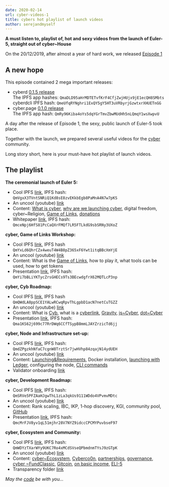 ```yaml
---
date: 2020-02-14
url: cyber-videos-1
title: cybers hot playlist of launch videos
author: serejandmyself
---
```


**A must listen to, playlist of, hot and sexy videos from the launch of Euler-5, straight out of cyber~House** 

On the 20/12/2019, after almost a year of hard work, we released [Episode 1](https://cybercongress.ai/euler-5-release/)

## A new hope 

This episode contained 2 mega important releases:
- cyberd [0.1.5 release](https://github.com/cybercongress/cyberd/releases/tag/euler-5)<br> 
The IPFS app hashes: `QmaDLD95aHrMDTETvfKrF4CfjZwjHUjx9jE1ecQH8SMbts`<br> 
cyberdcli IPFS hash: `QmeUfqRYNghri1ExQY5gY5HT3uVRbyrjGzwtxrXHUETnGG`
- cyber.page [0.1.0 release](https://github.com/cybercongress/dot-cyber/releases/tag/0.1.0)<br> 
The IPFS app hash: `QmRy96Kiba4oYs5dqYGrTmvZbwMUdHh5nLQmqY1wsXwpvU`

A day after the release of Episode 1, the sexy, public launch of Euler-5 took place. 

Together with the launch, we prepared several useful videos for the [cyber](https://cyber.page/) community. 

Long story short, here is your must-have hot playlist of launch videos.

## The playlist 

**The ceremonial launch of Euler 5:**
- Cool IPFS [link](https://ipfs.io/ipfs/QmVgxX3TVntSNRiQ1Kd8sE8zvEKkbEgb8PaMnA4N7w7pKS), IPFS hash: `QmVgxX3TVntSNRiQ1Kd8sE8zvEKkbEgb8PaMnA4N7w7pKS`
- An uncool (youtube) [link](https://www.youtube.com/watch?v=RS6w6wiAag4&list=PLOcP3DXQoNUXmh7ob0Fm6p12L20zn0zbT&index=6)
- Content: [What is cyber](https://github.com/cybercongress/congress/blob/master/ecosystem/validators/onboarding.md#the-mission), [why are we launching cyber](https://github.com/cybercongress/congress/blob/master/ecosystem/ELI-5%20FAQ.md#the-philosophy-behind-cyber), digital freedom, cyber~Religion, [Game of Links](https://cybercongress.ai/game-of-links/), [donations](https://github.com/cybercongress/congress/blob/master/ecosystem/ELI-5%20FAQ.md#what-are-the-distribution-games) 
- Whitepaper [link](https://ipfs.io/ipfs/QmceNpj6HfS81PcCaQXrFMQf7LR5FTLkdG9sbSRNy3UXoZ), IPFS hash: `QmceNpj6HfS81PcCaQXrFMQf7LR5FTLkdG9sbSRNy3UXoZ`

**cyber, Game of Links Workshop:** 
- Cool IPFS [link](https://ipfs.io/ipfs/QmYxLd6QhrCZx4weuT4W4B8pZ365xF6Ywt1itqBBcXmYjE), IPFS hash `QmYxLd6QhrCZx4weuT4W4B8pZ365xF6Ywt1itqBBcXmYjE`
- An uncool (youtube) [link](https://www.youtube.com/watch?v=mcCn_-GMO_k&list=PLOcP3DXQoNUXmh7ob0Fm6p12L20zn0zbT&index=5)
- Content: What is the [Game of Links](https://cybercongress.ai/game-of-links/), how to play it, what tools can be used, how to get tokens
- Presentation [link](https://ipfs.io/ipfs/QmYi7bBLiYKTycZrsGHECs9Ts3BEcwdgfrX62MQTLcP3np), IPFS hash: `QmYi7bBLiYKTycZrsGHECs9Ts3BEcwdgfrX62MQTLcP3np`

**cyber, Cyb Roadmap:** 
- Cool IPFS [link](https://ipfs.io/ipfs/QmQWdLA8ppSCE1YALwRCwqRpvThLgpbD1acN7netCuTGZZ), IPFS hash `QmQWdLA8ppSCE1YALwRCwqRpvThLgpbD1acN7netCuTGZZ`
- An uncool (youtube) [link](https://www.youtube.com/watch?v=rMOJ9Z_jjcc&list=PLOcP3DXQoNUXmh7ob0Fm6p12L20zn0zbT&index=4)
- Content: What is [Cyb](https://github.com/cybercongress/cyb), what is a [cyberlink](https://github.com/cybercongress/congress/blob/master/ecosystem/ELI-5%20FAQ.md#what-are-cyberlinks), [Gravity](https://github.com/cybercongress/gravity), [js~Cyber](https://cybercongress.ai/docs/cyberd/rpc/), [dot~Cyber](https://cyber.page/)
- Presentation [link](https://ipfs.io/ipfs/Qma1KS62j699c77RrDWq6CCfTSypB8mmLJAYZrzicTd6jj), IPFS hash: `Qma1KS62j699c77RrDWq6CCfTSypB8mmLJAYZrzicTd6jj`

**cyber, Node and Infrastructure set-up:** 
- Cool IPFS [link](https://ipfs.io/ipfs/QmdZPgzkhNfaC7cgnW8TrztSr7jwHVhp84zqajN14ydUEH), IPFS hash: `QmdZPgzkhNfaC7cgnW8TrztSr7jwHVhp84zqajN14ydUEH`
- An uncool (youtube) [link](https://www.youtube.com/watch?v=AMUatLPfNJM&list=PLOcP3DXQoNUXmh7ob0Fm6p12L20zn0zbT&index=1)
- Content: [Launching&Requirements](https://cybercongress.ai/docs/cyberd/run_validator/), Docker installation, [launching with Ledger](https://cybercongress.ai/docs/cyberd/validator_launch_with_tendermintkms_and_ledger/), configuring the node, [CLI commands](https://cybercongress.ai/docs/cyberd/ultimate-commands-guide/)
- Validator onboarding [link](https://github.com/cybercongress/congress/blob/master/ecosystem/validators/onboarding.md)

**cyber, Development Roadmap:** 
- Cool IPFS [link](https://ipfs.io/ipfs/QmSRVe5PFZAaHJgwThL1zLa3qkUs9111WDdo4VPvmvMDtc), IPFS hash: `QmSRVe5PFZAaHJgwThL1zLa3qkUs9111WDdo4VPvmvMDtc`
- An uncool (youtube) [link](https://www.youtube.com/watch?v=cyiNKco4HUk&list=PLOcP3DXQoNUXmh7ob0Fm6p12L20zn0zbT&index=2)
- Content: Rank scaling, IBC, IKP, 1-hop discovery, KGI, community pool, [GitHub](https://github.com/cybercongress/cyberd)
- Presentation [link](https://ipfs.io/ipfs/QmcMrFJV8yv1qL51mjhr28V7NYZ9idccCPCMYPuvbseF97), IPFS hash: `QmcMrFJV8yv1qL51mjhr28V7NYZ9idccCPCMYPuvbseF97`

**cyber, Ecosystem and Community:** 
- Cool IPFS [link](https://ipfs.io/ipfs/QmWDYzTXarWYy9UKC7Ro4xMCdSVseQPbmdnmTYsJ9zGTpK), IPFS hash: `QmWDYzTXarWYy9UKC7Ro4xMCdSVseQPbmdnmTYsJ9zGTpK`
- An uncool (youtube) [link](https://www.youtube.com/watch?v=BA2G3APAlUA&list=PLOcP3DXQoNUXmh7ob0Fm6p12L20zn0zbT&index=3)
- Content: [cyber~Ecosystem](https://github.com/cybercongress/congress/blob/master/ecosystem/cyber~Ecosystem%20development%20paper.md), [Cyberco0n](https://github.com/cybercongress/congress/blob/master/ecosystem/cyber~Ecosystem%20development%20paper.md#cyberc0n), [partnerships](https://github.com/cybercongress/congress/blob/master/ecosystem/cyber~Ecosystem%20development%20paper.md#friendly-aliens-and-partenrships), [governance](https://github.com/cybercongress/congress/blob/master/ecosystem/cyber~Ecosystem%20development%20paper.md#governance-and-proposals), [cyber ~FundClassic](https://github.com/cybercongress/congress/blob/master/ecosystem/cyber~Ecosystem%20development%20paper.md#cyberfundclassic), [Gitcoin](https://gitcoin.co/cybercongress), [on basic income](https://github.com/cybercongress/congress/blob/master/ecosystem/usecases.md), [ELI-5](https://github.com/cybercongress/congress/blob/master/ecosystem/ELI-5%20FAQ.md)
- Transparency folder [link](https://github.com/cybercongress/congress/tree/master/ecosystem)

*May the [code](https://github.com/cybercongress/cyberd) be with you...*
